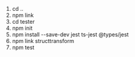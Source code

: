 1. cd ..
2. npm link
3. cd tester
4. npm init
5. npm install --save-dev jest ts-jest @types/jest
6. npm link structtransform
7. npm test